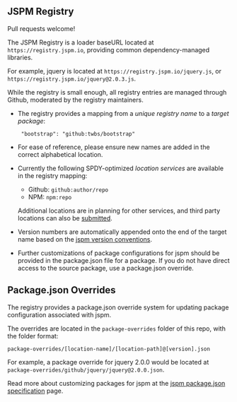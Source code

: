 JSPM Registry
---

Pull requests welcome!

The JSPM Registry is a loader baseURL located at `https://registry.jspm.io`, providing common dependency-managed libraries.

For example, jquery is located at `https://registry.jspm.io/jquery.js`, or `https://registry.jspm.io/jquery@2.0.3.js`.

While the registry is small enough, all registry entries are managed through Github, moderated by the registry maintainers.

* The registry provides a mapping from a _unique registry name_ to a _target package_:
  
  ```
   "bootstrap": "github:twbs/bootstrap"
  ```
* For ease of reference, please ensure new names are added in the correct alphabetical location.
* Currently the following SPDY-optimized _location services_ are available in the registry mapping:
  * Github: `github:author/repo`
  * NPM: `npm:repo`
  
  Additional locations are in planning for other services, and third party locations can also be [submitted]().
* Version numbers are automatically appended onto the end of the target name based on the [jspm version conventions]().
* Further customizations of package configurations for jspm should be provided in the package.json file
  for a package. If you do not have direct access to the source package, use a package.json override.

Package.json Overrides
---

The registry provides a package.json override system for updating package configuration associated with jspm.

The overrides are located in the `package-overrides` folder of this repo, with the folder format:

`package-overrides/[location-name]/[location-path]@[version].json`

For example, a package override for jquery 2.0.0 would be located at `package-overrides/github/jquery/jquery@2.0.0.json`.

Read more about customizing packages for jspm at the [jspm package.json specification](https://github.com/jspm/registry/wiki/Package.json-Specification) page.
